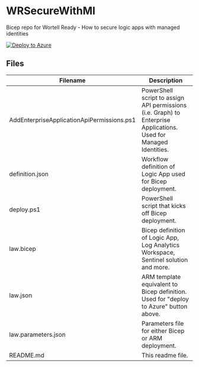 # WRSecureWithMI
Bicep repo for Wortell Ready - How to secure logic apps with managed identities

[![Deploy to Azure](https://aka.ms/deploytoazurebutton)](https://portal.azure.com/#create/Microsoft.Template/uri/https%3A%2F%2Fraw.githubusercontent.com%2FTheCloudScout%2FWRSecureWithMI%2Fmain%2Flaw.json)

## Files

| Filename | Description |
| --- | --- |
| AddEnterpriseApplicationApiPermissions.ps1 | PowerShell script to assign API permissions (i.e. Graph) to Enterprise Applications. Used for Managed Identities. |
| definition.json | Workflow definition of Logic App used for Bicep deployment. |
| deploy.ps1 | PowerShell script that kicks off Bicep deployment. |
| law.bicep | Bicep definition of Logic App, Log Analytics Workspace, Sentinel solution and more. |
| law.json | ARM template equivalent to Bicep definition. Used for "deploy to Azure" button above. |
| law.parameters.json | Parameters file for either Bicep or ARM deployment. |
| README.md | This readme file. |
